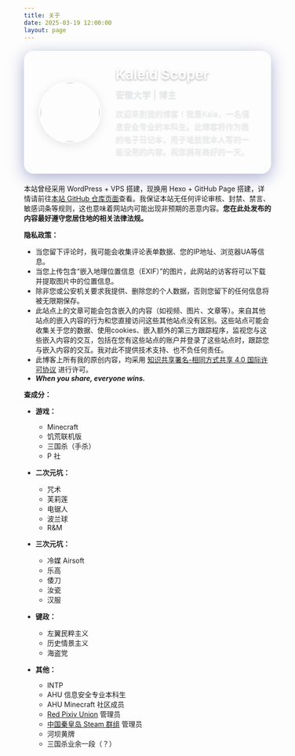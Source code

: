 ```yaml
---
title: 关于
date: 2025-03-19 12:00:00
layout: page
---
```


<style>
.glass-card {
  background: rgba(255, 255, 255, 0.1);
  backdrop-filter: blur(10px);
  -webkit-backdrop-filter: blur(10px);
  border: 1px solid rgba(255, 255, 255, 0.2);
  border-radius: 20px;
  padding: 30px;
  margin: 20px 0;
  box-shadow: 0 8px 32px 0 rgba(31, 38, 135, 0.37);
  display: flex;
  align-items: center;
  gap: 30px;
  transition: all 0.3s ease;
  position: relative;
  overflow: hidden;
}

.glass-card::before {
  content: '';
  position: absolute;
  top: 0;
  left: 0;
  right: 0;
  bottom: 0;
  background-image: var(--bg-image);
  background-size: cover;
  background-position: center;
  background-repeat: no-repeat;
  border-radius: 20px;
  z-index: 0;
}

.glass-card::after {
  content: '';
  position: absolute;
  top: 0;
  left: 0;
  right: 0;
  bottom: 0;
  background: rgba(255, 255, 255, 0.1);
  backdrop-filter: blur(10px);
  -webkit-backdrop-filter: blur(10px);
  border-radius: 20px;
  z-index: 1;
}

.glass-card > * {
  position: relative;
  z-index: 2;
}

.glass-card:hover {
  transform: translateY(-5px);
  box-shadow: 0 12px 40px 0 rgba(31, 38, 135, 0.5);
}

.profile-avatar {
  width: 120px;
  height: 120px;
  border-radius: 50%;
  object-fit: cover;
  border: 3px solid rgba(255, 255, 255, 0.3);
  box-shadow: 0 4px 20px rgba(0, 0, 0, 0.1);
  position: relative;
  overflow: hidden;
  transition: all 0.4s cubic-bezier(0.25, 0.46, 0.45, 0.94);
  cursor: pointer;
}

.profile-avatar::before {
  content: '';
  position: absolute;
  top: -50%;
  left: -50%;
  width: 200%;
  height: 200%;
  background: linear-gradient(
    45deg,
    transparent 0%,
    transparent 40%,
    rgba(255, 255, 255, 0.9) 50%,
    transparent 60%,
    transparent 100%
  );
  transform: translateX(-100%) translateY(-100%) rotate(45deg);
  transition: transform 0.6s cubic-bezier(0.25, 0.46, 0.45, 0.94);
  z-index: 2;
  pointer-events: none;
}

.profile-avatar:hover {
  transform: scale(1.05) rotate(2deg);
  box-shadow: 
    0 8px 32px 0 rgba(31, 38, 135, 0.37),
    0 4px 16px 0 rgba(31, 38, 135, 0.2),
    0 0 0 1px rgba(255, 255, 255, 0.2);
  border-color: rgba(255, 255, 255, 0.5);
}

.profile-avatar:hover::before {
  transform: translateX(100%) translateY(100%) rotate(45deg);
}

.profile-avatar img {
  position: relative;
  z-index: 0;
}

.avatar-link {
  display: inline-block;
  text-decoration: none;
  transition: all 0.3s ease;
}

.avatar-link:hover {
  text-decoration: none;
}

.profile-info {
  flex: 1;
  color: #f8f9fa;
}

.profile-name {
  font-size: 28px;
  font-weight: bold;
  margin: 0 0 10px 0;
  color: #ffffff;
  text-shadow: 0 2px 4px rgba(0, 0, 0, 0.3);
}

.profile-title {
  font-size: 18px;
  color: #e9ecef;
  margin: 0 0 15px 0;
  text-shadow: 0 1px 2px rgba(0, 0, 0, 0.2);
}

.profile-desc {
  font-size: 16px;
  line-height: 1.6;
  color: #f1f3f4;
  margin: 0;
  text-shadow: 0 1px 2px rgba(0, 0, 0, 0.2);
}

@media (max-width: 768px) {
  .glass-card {
    flex-direction: column;
    text-align: center;
    gap: 20px;
  }
  
  .profile-avatar {
    width: 100px;
    height: 100px;
  }
  
  .profile-avatar:hover {
    transform: scale(1.08) rotate(1deg);
    box-shadow: 
      0 8px 32px 0 rgba(31, 38, 135, 0.37),
      0 4px 16px 0 rgba(31, 38, 135, 0.2),
      0 0 0 1px rgba(255, 255, 255, 0.2);
  }
  
  .profile-name {
    font-size: 24px;
  }
  
  .profile-title {
    font-size: 16px;
  }
}
</style>

<div class="glass-card" data-bg style="--bg-image: url('/images/about-background.jpg')">
  <a href="/" class="avatar-link">
    <img src="/waifu/img/fanghe.jpg" alt="" class="profile-avatar">
  </a>
  <div class="profile-info">
    <h2 class="profile-name">Kaleid Scoper</h2>
    <p class="profile-title">安徽大学 | 博主</p>
    <p class="profile-desc">
      欢迎来到我的博客！我是Kale，一名信息安全专业的本科生。此博客将作为我的电子日记本，用于堆放我本人写的一些没用的内容。祝您拥有美好的一天。
    </p>
  </div>
</div>

本站曾经采用 WordPress + VPS 搭建，现换用 Hexo + GitHub Page 搭建，详情请前往[本站 GitHub 仓库页面](https://github.com/KaleidScoper/kaleidscoper.github.io)查看。我保证本站无任何评论审核、封禁、禁言、敏感词条等规则，这也意味着网站内可能出现非预期的恶意内容。<b>您在此处发布的内容最好遵守您居住地的相关法律法规。</b>

**隐私政策：**

- 当您留下评论时，我可能会收集评论表单数据、您的IP地址、浏览器UA等信息。
- 当您上传包含“嵌入地理位置信息（EXIF）”的图片，此网站的访客将可以下载并提取图片中的位置信息。
- 除非您或公安机关要求我提供、删除您的个人数据，否则您留下的任何信息将被无限期保存。
- 此站点上的文章可能会包含嵌入的内容（如视频、图片、文章等）。来自其他站点的嵌入内容的行为和您直接访问这些其他站点没有区别。这些站点可能会收集关于您的数据、使用cookies、嵌入额外的第三方跟踪程序，监视您与这些嵌入内容的交互，包括在您有这些站点的账户并登录了这些站点时，跟踪您与嵌入内容的交互。我对此不提供技术支持、也不负任何责任。
- 此博客上所有我的原创内容，均采用 [知识共享署名-相同方式共享 4.0 国际许可协议](https://creativecommons.org/licenses/by-sa/4.0/deed.zh) 进行许可。
- <b>*When you share, everyone wins.*</b>

**查成分：**

- **游戏：**
  - Minecraft
  - 饥荒联机版
  - 三国杀（手杀）
  - P 社

- **二次元坑：**
  - 咒术
  - 芙莉莲
  - 电锯人
  - 波兰球
  - R&M

- **三次元坑：**
  - 冷媒 Airsoft
  - 乐高
  - 倭刀
  - 汝瓷
  - 汉服

- **键政：**
  - 左翼民粹主义
  - 历史情景主义
  - 海盗党

- **其他：**
  - INTP
  <!-- - IQ 138（经 [Mensa Norway](https://test.mensa.no/) 测试）-->
  - AHU 信息安全专业本科生
  - AHU Minecraft 社区成员
  - [Red Pixiv Union](https://www.pixiv.net/) 管理员
  - [中国秦皇岛 Steam 群组](https://steamcommunity.com/) 管理员
  - 河坝黄牌
  - 三国杀业余一段（？）
